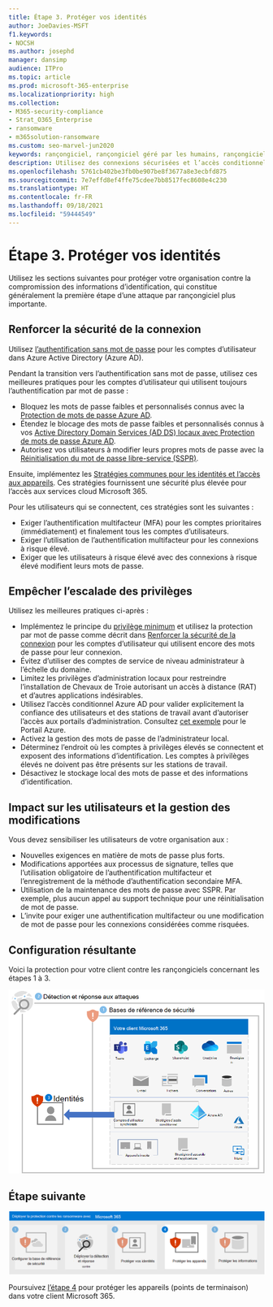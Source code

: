```yaml
---
title: Étape 3. Protéger vos identités
author: JoeDavies-MSFT
f1.keywords:
- NOCSH
ms.author: josephd
manager: dansimp
audience: ITPro
ms.topic: article
ms.prod: microsoft-365-enterprise
ms.localizationpriority: high
ms.collection:
- M365-security-compliance
- Strat_O365_Enterprise
- ransomware
- m365solution-ransomware
ms.custom: seo-marvel-jun2020
keywords: rançongiciel, rançongiciel géré par les humains, rançongiciel géré par l’homme, HumOR, attaque par extorsion, attaque par rançongiciel, chiffrement, cryptovirologie
description: Utilisez des connexions sécurisées et l’accès conditionnel pour protéger vos ressources Microsoft 365 contre les attaques par rançongiciel.
ms.openlocfilehash: 5761cb402be3fb0be907be8f3677a8e3ecbfd875
ms.sourcegitcommit: 7e7effd8ef4ffe75cdee7bb8517fec8608e4c230
ms.translationtype: HT
ms.contentlocale: fr-FR
ms.lasthandoff: 09/18/2021
ms.locfileid: "59444549"
---
```

# <a name="step-3-protect-identities"></a>Étape 3. Protéger vos identités

Utilisez les sections suivantes pour protéger votre organisation contre la compromission des informations d’identification, qui constitue généralement la première étape d’une attaque par rançongiciel plus importante.

## <a name="increase-sign-in-security"></a>Renforcer la sécurité de la connexion

Utilisez [l’authentification sans mot de passe](/azure/active-directory/authentication/howto-authentication-passwordless-deployment) pour les comptes d’utilisateur dans Azure Active Directory (Azure AD).

Pendant la transition vers l’authentification sans mot de passe, utilisez ces meilleures pratiques pour les comptes d’utilisateur qui utilisent toujours l’authentification par mot de passe :

- Bloquez les mots de passe faibles et personnalisés connus avec la [Protection de mots de passe Azure AD](/azure/active-directory/authentication/concept-password-ban-bad).
- Étendez le blocage des mots de passe faibles et personnalisés connus à vos [Active Directory Domain Services (AD DS) locaux avec Protection de mots de passe Azure AD](/azure/active-directory/authentication/concept-password-ban-bad-on-premises).
- Autorisez vos utilisateurs à modifier leurs propres mots de passe avec la [Réinitialisation du mot de passe libre-service (SSPR)](/azure/active-directory/authentication/concept-sspr-howitworks).

Ensuite, implémentez les [Stratégies communes pour les identités et l’accès aux appareils](/microsoft-365/security/office-365-security/identity-access-policies). Ces stratégies fournissent une sécurité plus élevée pour l’accès aux services cloud Microsoft 365. 

Pour les utilisateurs qui se connectent, ces stratégies sont les suivantes :

- Exiger l’authentification multifacteur (MFA) pour les comptes prioritaires (immédiatement) et finalement tous les comptes d’utilisateurs.
- Exiger l’utilisation de l’authentification multifacteur pour les connexions à risque élevé.
- Exiger que les utilisateurs à risque élevé avec des connexions à risque élevé modifient leurs mots de passe.

## <a name="prevent-privilege-escalation"></a>Empêcher l’escalade des privilèges

Utilisez les meilleures pratiques ci-après :

- Implémentez le principe du [privilège minimum](/windows-server/identity/ad-ds/plan/security-best-practices/implementing-least-privilege-administrative-models) et utilisez la protection par mot de passe comme décrit dans [Renforcer la sécurité de la connexion](#increase-sign-in-security) pour les comptes d’utilisateur qui utilisent encore des mots de passe pour leur connexion. 
- Évitez d’utiliser des comptes de service de niveau administrateur à l’échelle du domaine. 
- Limitez les privilèges d’administration locaux pour restreindre l’installation de Chevaux de Troie autorisant un accès à distance (RAT) et d’autres applications indésirables.
- Utilisez l’accès conditionnel Azure AD pour valider explicitement la confiance des utilisateurs et des stations de travail avant d’autoriser l’accès aux portails d’administration. Consultez [cet exemple](/azure/active-directory/conditional-access/howto-conditional-access-policy-azure-management) pour le Portail Azure.
- Activez la gestion des mots de passe de l’administrateur local.
- Déterminez l’endroit où les comptes à privilèges élevés se connectent et exposent des informations d’identification. Les comptes à privilèges élevés ne doivent pas être présents sur les stations de travail.
- Désactivez le stockage local des mots de passe et des informations d’identification.

## <a name="impact-on-users-and-change-management"></a>Impact sur les utilisateurs et la gestion des modifications

Vous devez sensibiliser les utilisateurs de votre organisation aux :

- Nouvelles exigences en matière de mots de passe plus forts.
- Modifications apportées aux processus de signature, telles que l’utilisation obligatoire de l’authentification multifacteur et l’enregistrement de la méthode d’authentification secondaire MFA.
- Utilisation de la maintenance des mots de passe avec SSPR. Par exemple, plus aucun appel au support technique pour une réinitialisation de mot de passe.
- L’invite pour exiger une authentification multifacteur ou une modification de mot de passe pour les connexions considérées comme risquées.

## <a name="resulting-configuration"></a>Configuration résultante

Voici la protection pour votre client contre les rançongiciels concernant les étapes 1 à 3.

![Protection contre les rançongiciels pour votre client Microsoft 365 après l’étape 3](../media/ransomware-protection-microsoft-365/ransomware-protection-microsoft-365-architecture-step3.png)

## <a name="next-step"></a>Étape suivante

[![Étape 4 pour la protection contre les rançongiciels avec Microsoft 365](../media/ransomware-protection-microsoft-365/ransomware-protection-microsoft-365-step4.png)](ransomware-protection-microsoft-365-devices.md)

Poursuivez [l’étape 4](ransomware-protection-microsoft-365-devices.md) pour protéger les appareils (points de terminaison) dans votre client Microsoft 365. 
